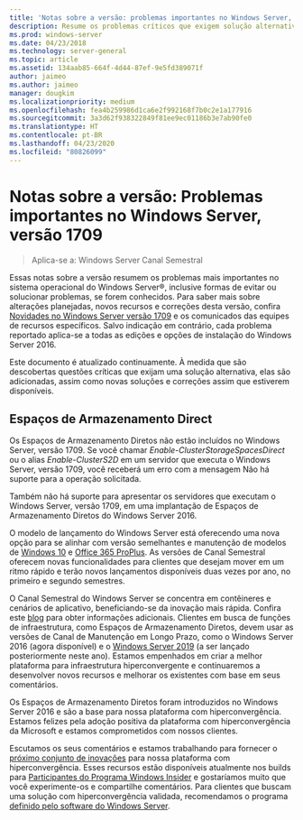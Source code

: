 ```yaml
---
title: 'Notas sobre a versão: problemas importantes no Windows Server, versão 1709'
description: Resume os problemas críticos que exigem solução alternativa para evitar falhas, congelamento, falha de instalação e perda de dados.
ms.prod: windows-server
ms.date: 04/23/2018
ms.technology: server-general
ms.topic: article
ms.assetid: 134aab85-664f-4d44-87ef-9e5fd389071f
author: jaimeo
ms.author: jaimeo
manager: dougkim
ms.localizationpriority: medium
ms.openlocfilehash: fea4b259986d1ca6e2f992168f7b0c2e1a177916
ms.sourcegitcommit: 3a3d62f938322849f81ee9ec01186b3e7ab90fe0
ms.translationtype: HT
ms.contentlocale: pt-BR
ms.lasthandoff: 04/23/2020
ms.locfileid: "80826099"
---
```

# <a name="release-notes-important-issues-in-windows-server-version-1709"></a>Notas sobre a versão: Problemas importantes no Windows Server, versão 1709

>Aplica-se a: Windows Server Canal Semestral

Essas notas sobre a versão resumem os problemas mais importantes no sistema operacional do Windows Server&reg;, inclusive formas de evitar ou solucionar problemas, se forem conhecidos. Para saber mais sobre alterações planejadas, novos recursos e correções desta versão, confira [Novidades no Windows Server versão 1709](whats-new-in-windows-server-1709.md) e os comunicados das equipes de recursos específicos. Salvo indicação em contrário, cada problema reportado aplica-se a todas as edições e opções de instalação do Windows Server 2016.  

Este documento é atualizado continuamente. À medida que são descobertas questões críticas que exijam uma solução alternativa, elas são adicionadas, assim como novas soluções e correções assim que estiverem disponíveis.  
  
## <a name="storage-spaces-direct"></a>Espaços de Armazenamento Direct
[comment]: # (ID: desconhecido; remetente: stevenek; estado: aprovado)  
Os Espaços de Armazenamento Diretos não estão incluídos no Windows Server, versão 1709. Se você chamar *Enable-ClusterStorageSpacesDirect* ou o alias *Enable-ClusterS2D* em um servidor que executa o Windows Server, versão 1709, você receberá um erro com a mensagem Não há suporte para a operação solicitada.

Também não há suporte para apresentar os servidores que executam o Windows Server, versão 1709, em uma implantação de Espaços de Armazenamento Diretos do Windows Server 2016.

O modelo de lançamento do Windows Server está oferecendo uma nova opção para se alinhar com versão semelhantes e manutenção de modelos de [Windows 10](https://docs.microsoft.com/windows/deployment/update/waas-overview) e [Office 365 ProPlus](https://support.office.com/article/Overview-of-the-upcoming-changes-to-Office-365-ProPlus-update-management-78b33779-9356-4cdf-9d2c-08350ef05cca?ui=en-US&rs=en-US&ad=US). As versões de Canal Semestral oferecem novas funcionalidades para clientes que desejam mover em um ritmo rápido e terão novos lançamentos disponíveis duas vezes por ano, no primeiro e segundo semestres.

O Canal Semestral do Windows Server se concentra em contêineres e cenários de aplicativo, beneficiando-se da inovação mais rápida. Confira este [blog](https://cloudblogs.microsoft.com/windowsserver/2018/03/29/windows-server-semi-annual-channel-update) para obter informações adicionais. Clientes em busca de funções de infraestrutura, como Espaços de Armazenamento Diretos, devem usar as versões de Canal de Manutenção em Longo Prazo, como o Windows Server 2016 (agora disponível) e o [Windows Server 2019](https://cloudblogs.microsoft.com/windowsserver/2018/03/20/introducing-windows-server-2019-now-available-in-preview) (a ser lançado posteriormente neste ano). Estamos empenhados em criar a melhor plataforma para infraestrutura hiperconvergente e continuaremos a desenvolver novos recursos e melhorar os existentes com base em seus comentários. 

Os Espaços de Armazenamento Diretos foram introduzidos no Windows Server 2016 e são a base para nossa plataforma com hiperconvergência. Estamos felizes pela adoção positiva da plataforma com hiperconvergência da Microsoft e estamos comprometidos com nossos clientes.

Escutamos os seus comentários e estamos trabalhando para fornecer o [próximo conjunto de inovações](https://blogs.technet.microsoft.com/windowsserver/2017/09/07/sneak-peek-2-windows-server-version-1709-hyper-converged-infrastructure/) para nossa plataforma com hiperconvergência. Esses recursos estão disponíveis atualmente nos builds para [Participantes do Programa Windows Insider](https://insider.windows.com/for-business/) e gostaríamos muito que você experimente-os e compartilhe comentários. Para clientes que buscam uma solução com hiperconvergência validada, recomendamos o programa [definido pelo software do Windows Server](https://microsoft.com/wssd).
